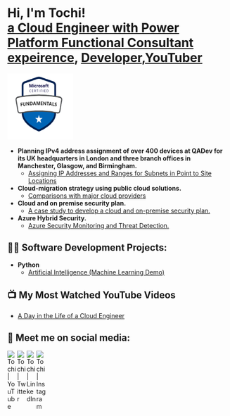 <h1>Hi, I'm Tochi! <br/><a href="https://github.com/philtipher.github.io">a Cloud Engineer with Power Platform Functional Consultant expeirence</a>, <a href="https://www.linkedin.com/in/tochi-u-b20872222/">Developer</a>,<a href="#">YouTuber</a></h1>

<img src="AZ900-Logo.png" alt="Smiley face" width="150" height="150">

- <b>Planning IPv4 address assignment of over 400 devices at QADev for its UK headquarters in London and three branch offices in Manchester, Glasgow, and Birmingham. </b>
  - [Assigning IP Addresses and Ranges for Subnets in Point to Site Locations](https://github.com/philtopher/Planning-IPv4-Assignments-for-Devices)
- <b>Cloud-migration strategy using public cloud solutions. </b>
  - [Comparisons with major cloud providers](https://github.com/philtopher/Cloud-migration-strategy-using-public-cloud-solution)
- <b>Cloud and on premise security plan. </b>
  - [A case study to develop a cloud and on-premise security plan.](https://github.com/philtopher/cloud-and-on-premise-security-plan)
- <b>Azure Hybrid Security. </b>
  - [Azure Security Monitoring and Threat Detection.](https://github.com/philtopher/azure-hybrid-security)
  
<h2>👨‍💻 Software Development Projects:</h2>

- <b>Python</b>
  - [Artificial Intelligence (Machine Learning Demo)](#)

<h2>📺 My Most Watched YouTube Videos</h2>

- [A Day in the Life of a Cloud Engineer](#)


<h2> 🤳 Meet me on social media:</h2>

[<img align="left" alt="Tochi | YouTube" width="22px" src="https://cdn.jsdelivr.net/npm/simple-icons@v3/icons/youtube.svg" />][youtube]
[<img align="left" alt="Tochi | Twitter" width="22px" src="https://cdn.jsdelivr.net/npm/simple-icons@v3/icons/twitter.svg" />][twitter]
[<img align="left" alt="Tochi | LinkedIn" width="22px" src="https://cdn.jsdelivr.net/npm/simple-icons@v3/icons/linkedin.svg" />][linkedin]
[<img align="left" alt="Tochi | Instagram" width="22px" src="https://cdn.jsdelivr.net/npm/simple-icons@v3/icons/instagram.svg" />][instagram]

[twitter]: #
[youtube]: #
[instagram]: #
[linkedin]: https://www.linkedin.com/in/tochi-u-b20872222/

<!--
**joshmadakor1/joshmadakor1** is a ✨ _special_ ✨ repository because its `README.md` (this file) appears on your GitHub profile.

Here are some ideas to get you started:

- 🔭 I’m currently working on ...
- 🌱 I’m currently learning ...
- 👯 I’m looking to collaborate on ...
- 🤔 I’m looking for help with ...
- 💬 Ask me about ...
- 📫 How to reach me: ...
- 😄 Pronouns: ...
- ⚡ Fun fact: ...
-->
